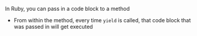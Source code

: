 
In Ruby, you can pass in a code block to a method
- From within the method, every time `yield` is called, that code block that was passed in will get executed